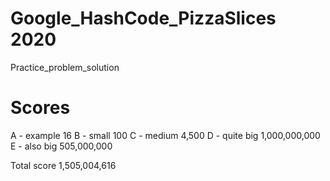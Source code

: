 # Google_HashCode_PizzaSlices 2020
 Practice_problem_solution
# Scores
 A - example                  16
 B - small                    100
 C - medium                   4,500
 D - quite big                1,000,000,000
 E - also big                 505,000,000

 Total score                  1,505,004,616
